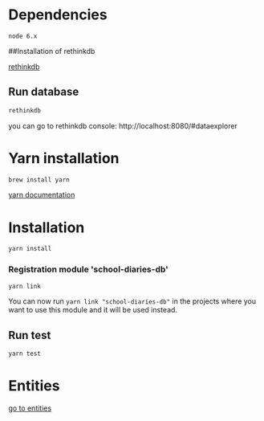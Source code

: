 Dependencies
====================

```
node 6.x
```

##Installation of rethinkdb

[rethinkdb](https://www.rethinkdb.com/)

## Run database

```bash
rethinkdb
```

you can go to rethinkdb console: http://localhost:8080/#dataexplorer

Yarn installation
====================

```bash
brew install yarn
```

[yarn documentation](https://yarnpkg.com/lang/en/docs/install/)


Installation
====================
```bash
yarn install
```

### Registration module 'school-diaries-db'

```bash
yarn link
```
You can now run `yarn link "school-diaries-db"` in the projects where you want to use this module and it will be used instead.

## Run test

```bash
yarn test
```

Entities
====================
[go to entities](./ENTITIES.md)
